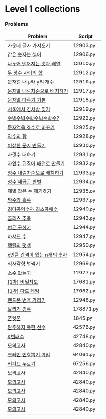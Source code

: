 # Level 1 collections

### Problems

|Problem|Script|
|---|---|
| [가운데 글자 가져오기](https://programmers.co.kr/learn/courses/30/lessons/12903) | 12903.py |
| [같은 숫자는 싫어](https://programmers.co.kr/learn/courses/30/lessons/12906) | 12906.py |
| [나누어 떨어지는 숫자 배열](https://programmers.co.kr/learn/courses/30/lessons/12910) | 12910.py |
| [두 정수 사이의 합](https://programmers.co.kr/learn/courses/30/lessons/12912) | 12912.py |
| [문자열 내 p와 y의 개수](https://programmers.co.kr/learn/courses/30/lessons/12916) | 12916.py |
| [문자열 내림차순으로 배치하기](https://programmers.co.kr/learn/courses/30/lessons/12917) | 12917.py |
| [문자열 다루기 기본](https://programmers.co.kr/learn/courses/30/lessons/12918) | 12918.py |
| [서울에서 김서방 찾기](https://programmers.co.kr/learn/courses/30/lessons/12919) | 12919.py |
| [수박수박수박수박수박수?](https://programmers.co.kr/learn/courses/30/lessons/12922) | 12922.py |
| [문자열을 정수로 바꾸기](https://programmers.co.kr/learn/courses/30/lessons/12925) | 12925.py |
| [약수의 합](https://programmers.co.kr/learn/courses/30/lessons/12928) | 12928.py |
| [이상한 문자 만들기](https://programmers.co.kr/learn/courses/30/lessons/12930) | 12930.py |
| [자릿수 더하기](https://programmers.co.kr/learn/courses/30/lessons/12931) | 12931.py |
| [자연수 뒤집어 배열로 만들기](https://programmers.co.kr/learn/courses/30/lessons/12932) | 12932.py |
| [정수 내림차순으로 배치하기](https://programmers.co.kr/learn/courses/30/lessons/12933) | 12933.py |
| [정수 제곱근 판별](https://programmers.co.kr/learn/courses/30/lessons/12934) | 12934.py |
| [제일 작은 수 제거하기](https://programmers.co.kr/learn/courses/30/lessons/12935) | 12935.py |
| [짝수와 홀수](https://programmers.co.kr/learn/courses/30/lessons/12937) | 12937.py |
| [최대공약수와 최소공배수](https://programmers.co.kr/learn/courses/30/lessons/12940) | 12940.py |
| [콜라츠 추측](https://programmers.co.kr/learn/courses/30/lessons/12943) | 12943.py |
| [평균 구하기](https://programmers.co.kr/learn/courses/30/lessons/12944) | 12944.py |
| [하샤드 수](https://programmers.co.kr/learn/courses/30/lessons/12947) | 12947.py |
| [행렬의 덧셈](https://programmers.co.kr/learn/courses/30/lessons/12950) | 12950.py |
| [x만큼 간격이 있는 n개의 숫자](https://programmers.co.kr/learn/courses/30/lessons/12954) | 12954.py |
| [직사각형 별찍기](https://programmers.co.kr/learn/courses/30/lessons/12969) | 12969.py |
| [소수 만들기](https://programmers.co.kr/learn/courses/30/lessons/12977) | 12977.py |
| [\[1차\] 비밀지도](https://programmers.co.kr/learn/courses/30/lessons/17681) | 17681.py |
| [\[1차\] 다트 게임](https://programmers.co.kr/learn/courses/30/lessons/17682) | 17682.py |
| [핸드폰 번호 가리기](https://programmers.co.kr/learn/courses/30/lessons/12948) | 12948.py |
| [달리기 경주](https://programmers.co.kr/learn/courses/30/lessons/178871) | 178871.py |
| [폰켓몬](https://programmers.co.kr/learn/courses/30/lessons/1845) | 1845.py |
| [완주하지 못한 선수](https://programmers.co.kr/learn/courses/30/lessons/42576) | 42576.py |
| [K번째수](https://programmers.co.kr/learn/courses/30/lessons/42748) | 42748.py |
| [모의고사](https://programmers.co.kr/learn/courses/30/lessons/42840) | 42840.py |
| [크레인 인형뽑기 게임](https://programmers.co.kr/learn/courses/30/lessons/64061) | 64061.py |
| [키패드 누르기](https://programmers.co.kr/learn/courses/30/lessons/67256) | 67256.py |
| [모의고사](https://programmers.co.kr/learn/courses/30/lessons/42840) | 42840.py |
| [모의고사](https://programmers.co.kr/learn/courses/30/lessons/42840) | 42840.py |
| [모의고사](https://programmers.co.kr/learn/courses/30/lessons/42840) | 42840.py |
| [모의고사](https://programmers.co.kr/learn/courses/30/lessons/42840) | 42840.py |
| [모의고사](https://programmers.co.kr/learn/courses/30/lessons/42840) | 42840.py |
